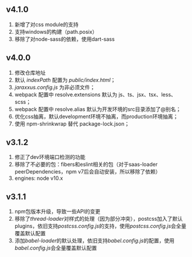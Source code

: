## v4.1.0
1. 新增了对css module的支持
2. 支持windows的构建（path.posix）
3. 移除了对node-sass的依赖，使用dart-sass

## v4.0.0
1. 修改仓库地址
2. 默认 *indexPath* 配置为 *public/index.html*；
3. *jaraxxus.config.js* 为非必须文件；
4. webpack 配置中 resolve.extensions 默认为 js、ts、jsx、tsx、less、scss；
5. webpack 配置中 resolve.alias 默认为开发环境的src目录添加了@别名；
6. 优化css抽离，默认development环境不抽离，而production环境抽离；
7. 使用 npm-shrinkwrap 替代 package-lock.json；

## v3.1.2
1. 修正了dev环境端口检测的功能
2. 移除了不必要的包：fibers和eslint相关的包（对于saas-loader peerDependencies，npm v7后会自动安装，所以移除了依赖）
3. engines: node v10.x

## v3.1.1
1. npm包版本升级，导致一些API的变更
2. 移除了*thread-loader*对样式的处理（因为部分冲突），postcss加入了默认plugins，依旧支持*postcss.config.js*的支持，使用*postcss.config.js*会全量覆盖默认配置
3. 添加*babel-loader*的默认处理，依旧支持*babel.config.js*的配置，使用*babel.config.js*会全量覆盖默认配置
